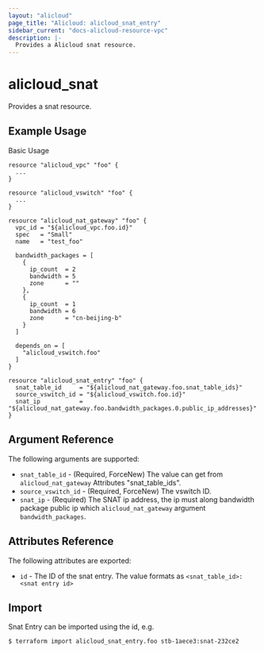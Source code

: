 ```yaml
---
layout: "alicloud"
page_title: "Alicloud: alicloud_snat_entry"
sidebar_current: "docs-alicloud-resource-vpc"
description: |-
  Provides a Alicloud snat resource.
---
```


# alicloud\_snat

Provides a snat resource.

## Example Usage

Basic Usage

```
resource "alicloud_vpc" "foo" {
  ...
}

resource "alicloud_vswitch" "foo" {
  ...
}

resource "alicloud_nat_gateway" "foo" {
  vpc_id = "${alicloud_vpc.foo.id}"
  spec   = "Small"
  name   = "test_foo"

  bandwidth_packages = [
    {
      ip_count  = 2
      bandwidth = 5
      zone      = ""
    },
    {
      ip_count  = 1
      bandwidth = 6
      zone      = "cn-beijing-b"
    }
  ]

  depends_on = [
    "alicloud_vswitch.foo"
  ]
}

resource "alicloud_snat_entry" "foo" {
  snat_table_id     = "${alicloud_nat_gateway.foo.snat_table_ids}"
  source_vswitch_id = "${alicloud_vswitch.foo.id}"
  snat_ip           = "${alicloud_nat_gateway.foo.bandwidth_packages.0.public_ip_addresses}"
}
```

## Argument Reference

The following arguments are supported:

* `snat_table_id` - (Required, ForceNew) The value can get from `alicloud_nat_gateway` Attributes "snat_table_ids".
* `source_vswitch_id` - (Required, ForceNew) The vswitch ID.
* `snat_ip` - (Required) The SNAT ip address, the ip must along bandwidth package public ip which `alicloud_nat_gateway` argument `bandwidth_packages`.

## Attributes Reference

The following attributes are exported:

* `id` - The ID of the snat entry. The value formats as `<snat_table_id>:<snat entry id>`

## Import

Snat Entry can be imported using the id, e.g.

```
$ terraform import alicloud_snat_entry.foo stb-1aece3:snat-232ce2
```

